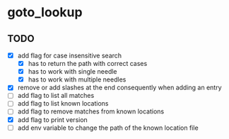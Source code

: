 # goto_lookup

## TODO

- [x] add flag for case insensitive search
    - [x] has to return the path with correct cases
    - [x] has to work with single needle
    - [x] has to work with multiple needles
- [x] remove or add slashes at the end consequently when adding an entry
- [ ] add flag to list all matches
- [ ] add flag to list known locations
- [ ] add flag to remove matches from known locations
- [x] add flag to print version
- [ ] add env variable to change the path of the known location file
